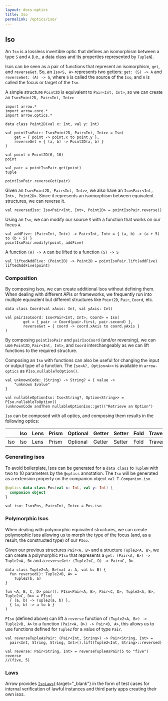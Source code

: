 ```yaml
---
layout: docs-optics
title: Iso
permalink: /optics/iso/
---
```


## Iso


An `Iso` is a lossless invertible optic that defines an isomorphism between a type `S` and `A` (i.e., a data class and its properties represented by `TupleN`).

Isos can be seen as a pair of functions that represent an isomorphism, `get`, and `reverseGet`. So, an `Iso<S, A>` represents two getters: `get: (S) -> A` and `reverseGet: (A) -> S`, where `S` is called the source of the `Iso`, and `A` is called the focus or target of the `Iso`.

A simple structure `Point2D` is equivalent to `Pair<Int, Int>`, so we can create an `Iso<Point2D, Pair<Int, Int>>`

```kotlin:ank
import arrow.*
import arrow.core.*
import arrow.optics.*

data class Point2D(val x: Int, val y: Int)

val pointIsoPair: Iso<Point2D, Pair<Int, Int>> = Iso(
    get = { point -> point.x to point.y },
    reverseGet = { (a, b) -> Point2D(a, b) }
)

val point = Point2D(6, 10)
point
```
```kotlin:ank
val pair = pointIsoPair.get(point)
tuple
```
```kotlin:ank
pointIsoPair.reverseGet(pair)
```

Given an `Iso<Point2D, Pair<Int, Int>>`, we also have an `Iso<Pair<Int, Int>, Point2D>`. Since it represents an isomorphism between equivalent structures, we can reverse it.

```kotlin:ank:silent
val reversedIso: Iso<Pair<Int, Int>, Point2D> = pointIsoPair.reverse()
```

Using an `Iso`, we can modify our source `S` with a function that works on our focus `A`.

```kotlin:ank
val addFive: (Pair<Int, Int>) -> Pair<Int, Int> = { (a, b) -> (a + 5) to (b + 5) }
pointIsoPair.modify(point, addFive)
```

A function `(A) -> A` can be lifted to a function `(S) -> S`

```kotlin:ank
val liftedAddFive: (Point2D) -> Point2D = pointIsoPair.lift(addFive)
liftedAddFive(point)
```

### Composition

By composing Isos, we can create additional Isos without defining them. When dealing with different APIs or frameworks, we frequently run into multiple equivalent but different structures like `Point2D`, `Pair`, `Coord`, etc.

```kotlin:ank
data class Coord(val xAxis: Int, val yAxis: Int)

val pairIsoCoord: Iso<Pair<Int, Int>, Coord> = Iso(
        get = { pair -> Coord(pair.first, pair.second) },
        reverseGet = { coord -> coord.xAxis to coord.yAxis }
)
```

By composing `pointIsoPair` and `pairIsoCoord` (and/or reversing), we can use `Point2D`, `Pair<Int, Int>`, and `Coord` interchangeably as we can lift functions to the required structure.

Composing an `Iso` with functions can also be useful for changing the input or output type of a function. The `Iso<A?, Option<A>>` is available in `arrow-optics` as `PIso.nullableToOption()`.

```kotlin:ank
val unknownCode: (String) -> String? = { value ->
    "unknown $value"
}

val nullableOptionIso: Iso<String?, Option<String>> = PIso.nullableToOption()
(unknownCode andThen nullableOptionIso::get)("Retrieve an Option")
```

`Iso` can be composed with all optics, and composing them results in the following optics:

|   | Iso | Lens | Prism |Optional | Getter | Setter | Fold | Traversal |
| --- | --- | --- | --- |--- | --- | --- | --- | --- |
| Iso | Iso | Lens | Prism | Optional | Getter | Setter | Fold | Traversal |

### Generating isos

To avoid boilerplate, Isos can be generated for a `data class` to `TupleN` with two to 10 parameters by the `@optics` annotation.
The `Iso` will be generated as a extension property on the companion object `val T.Companion.iso`.

```kotlin
@optics data class Pos(val x: Int, val y: Int) {
  companion object
}
```
```kotlin:ank:silent
val iso: Iso<Pos, Pair<Int, Int>> = Pos.iso
```

### Polymorphic Isos
When dealing with polymorphic equivalent structures, we can create polymorphic Isos allowing us to morph the type of the focus (and, as a result, the constructed type) of our `PIso`.

Given our previous structures `Pair<A, B>` and a structure `Tuple2<A, B>`, we can create a polymorphic `PIso` that represents a `get: (Pair<A, B>) -> Tuple2<A, B>` and a `reverseGet: (Tuple2<C, D) -> Pair<C, D>`.

```kotlin:ank
data class Tuple2<A, B>(val a: A, val b: B) {
  fun reversed(): Tuple2<B, A> =
    Tuple2(b, a)
}

fun <A, B, C, D> pair(): PIso<Pair<A, B>, Pair<C, D>, Tuple2<A, B>, Tuple2<C, D>> = PIso(
  { (a, b) -> Tuple2(a, b) },
  { (a, b) -> a to b }
)
```

`PIso` (defined above) can lift a `reverse` function of `(Tuple2<A, B>) -> Tuple2<B, A>` to a function `(Pair<A, B>) -> Pair<B, A>`,
this allows us to use functions defined for `Tuple2` for a value of type `Pair`.

```kotlin:ank
val reverseTupleAsPair: (Pair<Int, String>) -> Pair<String, Int> =
  pair<Int, String, String, Int>().lift(Tuple2<Int, String>::reversed)

val reverse: Pair<String, Int> = reverseTupleAsPair(5 to "five")
reverse
//(five, 5)
```

### Laws

Arrow provides [`IsoLaws`][iso_laws_source]{:target="_blank"} in the form of test cases for internal verification of lawful instances and third party apps creating their own isos.

[iso_laws_source]: https://github.com/arrow-kt/arrow/blob/master/modules/core/arrow-test/src/main/kotlin/arrow/test/laws/IsoLaws.kt
